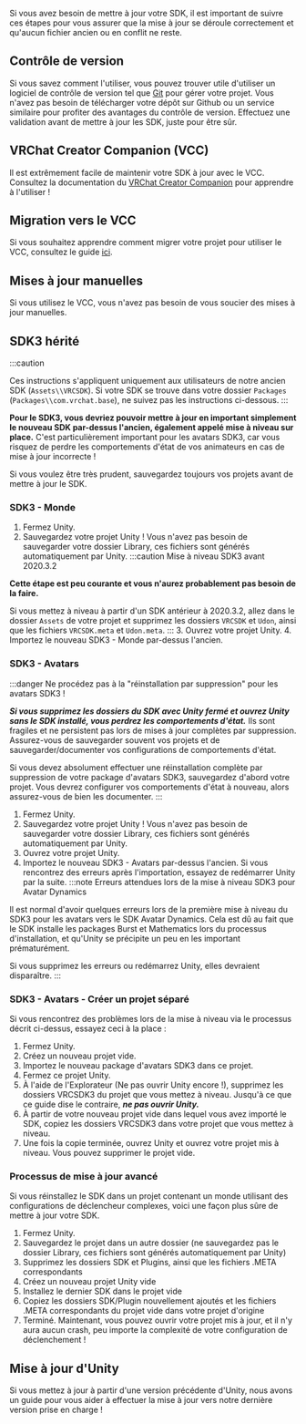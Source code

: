 

Si vous avez besoin de mettre à jour votre SDK, il est important de suivre ces étapes pour vous assurer que la mise à jour se déroule correctement et qu'aucun fichier ancien ou en conflit ne reste.

## Contrôle de version
Si vous savez comment l'utiliser, vous pouvez trouver utile d'utiliser un logiciel de contrôle de version tel que [Git](https://git-scm.com/) pour gérer votre projet. Vous n'avez pas besoin de télécharger votre dépôt sur Github ou un service similaire pour profiter des avantages du contrôle de version. Effectuez une validation avant de mettre à jour les SDK, juste pour être sûr.

## VRChat Creator Companion (VCC)
Il est extrêmement facile de maintenir votre SDK à jour avec le VCC. Consultez la documentation du [VRChat Creator Companion](https://vcc.docs.vrchat.com/guides/getting-started) pour apprendre à l'utiliser !

## Migration vers le VCC
Si vous souhaitez apprendre comment migrer votre projet pour utiliser le VCC, consultez le guide [ici](https://vcc.docs.vrchat.com/vpm/migrating).

## Mises à jour manuelles
Si vous utilisez le VCC, vous n'avez pas besoin de vous soucier des mises à jour manuelles.

## SDK3 hérité
:::caution 

Ces instructions s'appliquent uniquement aux utilisateurs de notre ancien SDK (`Assets\\VRCSDK`).
Si votre SDK se trouve dans votre dossier `Packages` (`Packages\\com.vrchat.base`), ne suivez pas les instructions ci-dessous.
:::

**Pour le SDK3, vous devriez pouvoir mettre à jour en important simplement le nouveau SDK par-dessus l'ancien, également appelé mise à niveau sur place.** C'est particulièrement important pour les avatars SDK3, car vous risquez de perdre les comportements d'état de vos animateurs en cas de mise à jour incorrecte !

Si vous voulez être très prudent, sauvegardez toujours vos projets avant de mettre à jour le SDK.

### SDK3 - Monde
1. Fermez Unity.
2. Sauvegardez votre projet Unity ! Vous n'avez pas besoin de sauvegarder votre dossier Library, ces fichiers sont générés automatiquement par Unity.
:::caution Mise à niveau SDK3 avant 2020.3.2

**Cette étape est peu courante et vous n'aurez probablement pas besoin de la faire.** 

Si vous mettez à niveau à partir d'un SDK antérieur à 2020.3.2, allez dans le dossier `Assets` de votre projet et supprimez les dossiers `VRCSDK` et `Udon`, ainsi que les fichiers `VRCSDK.meta` et `Udon.meta`.
:::
3. Ouvrez votre projet Unity.
4. Importez le nouveau SDK3 - Monde par-dessus l'ancien.

### SDK3 - Avatars
:::danger Ne procédez pas à la "réinstallation par suppression" pour les avatars SDK3 !

***Si vous supprimez les dossiers du SDK avec Unity fermé et ouvrez Unity sans le SDK installé, vous perdrez les comportements d'état.*** Ils sont fragiles et ne persistent pas lors de mises à jour complètes par suppression. Assurez-vous de sauvegarder souvent vos projets et de sauvegarder/documenter vos configurations de comportements d'état.

Si vous devez absolument effectuer une réinstallation complète par suppression de votre package d'avatars SDK3, sauvegardez d'abord votre projet. Vous devrez configurer vos comportements d'état à nouveau, alors assurez-vous de bien les documenter.
:::
1. Fermez Unity.
2. Sauvegardez votre projet Unity ! Vous n'avez pas besoin de sauvegarder votre dossier Library, ces fichiers sont générés automatiquement par Unity.
3. Ouvrez votre projet Unity.
4. Importez le nouveau SDK3 - Avatars par-dessus l'ancien. Si vous rencontrez des erreurs après l'importation, essayez de redémarrer Unity par la suite.
:::note Erreurs attendues lors de la mise à niveau SDK3 pour Avatar Dynamics

Il est normal d'avoir quelques erreurs lors de la première mise à niveau du SDK3 pour les avatars vers le SDK Avatar Dynamics. Cela est dû au fait que le SDK installe les packages Burst et Mathematics lors du processus d'installation, et qu'Unity se précipite un peu en les important prématurément.

Si vous supprimez les erreurs ou redémarrez Unity, elles devraient disparaître.
:::

### SDK3 - Avatars - Créer un projet séparé
Si vous rencontrez des problèmes lors de la mise à niveau via le processus décrit ci-dessus, essayez ceci à la place :
1. Fermez Unity.
2. Créez un nouveau projet vide.
3. Importez le nouveau package d'avatars SDK3 dans ce projet.
4. Fermez ce projet Unity.
5. À l'aide de l'Explorateur (Ne pas ouvrir Unity encore !), supprimez les dossiers VRCSDK3 du projet que vous mettez à niveau. Jusqu'à ce que ce guide dise le contraire, ***ne pas ouvrir Unity.***
6. À partir de votre nouveau projet vide dans lequel vous avez importé le SDK, copiez les dossiers VRCSDK3 dans votre projet que vous mettez à niveau.
7. Une fois la copie terminée, ouvrez Unity et ouvrez votre projet mis à niveau. Vous pouvez supprimer le projet vide.

### Processus de mise à jour avancé

Si vous réinstallez le SDK dans un projet contenant un monde utilisant des configurations de déclencheur complexes, voici une façon plus sûre de mettre à jour votre SDK.

1. Fermez Unity.
2. Sauvegardez le projet dans un autre dossier (ne sauvegardez pas le dossier Library, ces fichiers sont générés automatiquement par Unity)
3. Supprimez les dossiers SDK et Plugins, ainsi que les fichiers .META correspondants
4. Créez un nouveau projet Unity vide
5. Installez le dernier SDK dans le projet vide
6. Copiez les dossiers SDK/Plugin nouvellement ajoutés et les fichiers .META correspondants du projet vide dans votre projet d'origine
7. Terminé. Maintenant, vous pouvez ouvrir votre projet mis à jour, et il n'y aura aucun crash, peu importe la complexité de votre configuration de déclenchement !

## Mise à jour d'Unity

Si vous mettez à jour à partir d'une version précédente d'Unity, nous avons un guide pour vous aider à effectuer la mise à jour vers notre dernière version prise en charge !